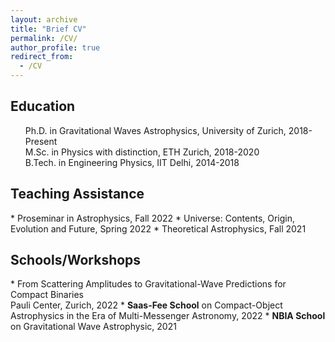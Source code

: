 ```yaml
---
layout: archive
title: "Brief CV"
permalink: /CV/
author_profile: true
redirect_from:
  - /CV
---
```


<h2>Education</h2>
<ul style="list-style: none;">
<li> Ph.D. in Gravitational Waves Astrophysics, University of Zurich, 2018-Present</li>
<li> M.Sc. in Physics with distinction, ETH Zurich, 2018-2020</li>
<li> B.Tech. in Engineering Physics, IIT Delhi, 2014-2018</li>
</ul>

<h2>Teaching Assistance</h2>
* Proseminar in Astrophysics, Fall 2022
* Universe: Contents, Origin, Evolution and Future, Spring 2022
* Theoretical Astrophysics, Fall 2021

<h2>Schools/Workshops</h2>
* From Scattering Amplitudes to Gravitational-Wave Predictions for Compact Binaries<br>
Pauli Center, Zurich, 2022
* <b>Saas-Fee School</b> on Compact-Object Astrophysics in the Era of Multi-Messenger Astronomy, 2022
* <b>NBIA School</b> on Gravitational Wave Astrophysic, 2021

